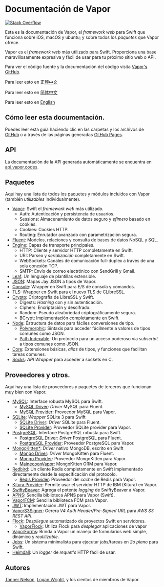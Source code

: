 # Documentación de Vapor 

[![Stack Overflow](https://img.shields.io/stackexchange/stackoverflow/t/vapor.svg)](http://stackoverflow.com/questions/tagged/vapor)

Esta es la documentación de Vapor, el _framework web_ para Swift que funciona sobre iOS, macOS y ubuntu; y sobre todos los _paquetes_ que Vapor ofrece.

Vapor es el _framework web_  más utilizado para Swift. Proporciona una base maravillosamente expresiva y fácil de usar para tu próximo sitio web o API.

Para ver el código fuente y la documentación del código visita [Vapor's GitHub](https://github.com/vapor/vapor).

Para leer esto en [正體中文](https://github.com/vapor/documentation/1.5/README.zh-hant.md)

Para leer esto en [简体中文](https://github.com/vapor/documentation/blob/README.zh-cn.md)

Para leer esto en [English](https://github.com/vapor/documentation/1.5/README.md)

## Cómo leer esta documentación.

Puedes leer esta guía haciendo clic en las carpetas y los archivos de [GitHub](https://github.com/vapor/documentation) o a través de las páginas generadas [GitHub Pages](https://vapor.github.io/documentation/).

## API 

La documentación de la API generada automáticamente se encuentra en [api.vapor.codes](http://api.vapor.codes).

## Paquetes

Aquí hay una lista de todos los paquetes y módulos incluidos con Vapor (también _utilizables_ individualmente).

- [Vapor](https://github.com/vapor/vapor): Swift el _framework web_ más utilizado.
	- Auth: Autenticación y persistencia de usuarios.
	- Sessions: Almacenamiento de datos seguro y _efímero_ basado en cookies.
	- Cookies: Cookies HTTP.
	- Routing: Enrutador avanzado con parametrización segura.
- [Fluent](https://github.com/vapor/fluent): Modelos, relaciones y consulta de bases de datos NoSQL y SQL.
- [Engine](https://github.com/vapor/engine): Capas de transporte principales.
	- HTTP: Cliente y servidor HTTP completamente en Swift.
	- URI:  Parseo y _serialización_ completamente en Swift.
	- WebSockets: Canales de comunicación full-duplex a través de una sola conexión TCP.		
	- SMTP: Envío de correo electrónico con SendGrill y Gmail.
- [Leaf](https://github.com/vapor/leaf): Un lenguaje de plantillas extensible.
- [JSON](https://github.com/vapor/json): Mapas Jay JSON a tipos de Vapor.
- [Console](https://github.com/vapor/console): Wrapper en Swift para E/S de consola y comandos.
- [TLS](https://github.com/vapor/tls): Wrapper en Swift para el nuevo TLS de CLibreSSL.
- [Crypto](https://github.com/vapor/crypto): Criptografía  de LibreSSL y Swift.
	- Digests: _Hashing_ con y sin autenticación.
	- Ciphers: Encriptación y descifrado.
	- Random: Pseudo aleatoriedad criptográficamente segura.
	- BCrypt: Implementación completamente en Swift.
- [Node](https://github.com/vapor/node): Estructura de datos para fáciles conversiones de tipo.
	- [Polymorphic](https://github.com/vapor/polymorphic): Sintaxis para acceder fácilmente a valores de tipos comunes como JSON.
	- [Path Indexable](https://github.com/vapor/path-indexable): Un protocolo para un acceso poderoso via _subscript_ a tipos comunes como JSON.
- [Core](https://github.com/vapor/core): Extensiones básicas, _alias_ de tipos, y funciones que facilitan tareas comunes.
- [Socks](https://github.com/vapor/socks): _API Wrapper_ para acceder a sockets en C.

## Proveedores y otros.

Aquí hay una lista de proveedores y paquetes de terceros que funcionan muy bien con Vapor.

- [MySQL](https://github.com/vapor/mysql): Interface robusta MySQL para Swift.
	- [MySQL Driver](https://github.com/vapor/mysql-driver): _Driver_ MySQL  para Fluent.
	- [MySQL Provider](https://github.com/vapor/mysql-provider): Proveedor MySQL para Vapor.
- [SQLite](https://github.com/vapor/sqlite): _Wrapper_ SQLite 3  para Swift
	- [SQLite Driver](https://github.com/vapor/sqlite-driver): _Driver_ SQLite  para Fluent.
	- [SQLite Provider](https://github.com/vapor/sqlite-provider): Proveedor SQLite provider para Vapor.
- [PostgreSQL](https://github.com/vapor/postgresql): Interface PostgreSQL robusta  para Swift.
	- [PostgreSQL Driver](https://github.com/vapor/postgresql-driver): _Driver_  PostgreSQL para Fluent.
	- [PostgreSQL Provider](https://github.com/vapor/postgresql-provider): Proveedor  PostgreSQL para Vapor.
- [MongoKitten*](https://github.com/OpenKitten/MongoKitten): _Driver_ nativo  MongoDB, escrito en Swift
	- [Mongo Driver](https://github.com/vapor/mongo-driver): _Driver_ MongoKitten para Fluent.
	- [Mongo Provider](https://github.com/vapor/mongo-provider): Proveedor MongoKitten para Vapor.
	- [MainecoonVapor](https://github.com/OpenKitten/MainecoonVapor): MongoKitten ORM para Vapor.
- [Redbird](https://github.com/vapor/redbird): Un cliente Redis completamente en Swift implementado directamente desde la especificación del protocolo.
	- [Redis Provider](https://github.com/vapor/redis-provider): Proveedor del _cache_ de Redis para Vapor.
- [Kitura Provider](https://github.com/vapor/kitura-provider): Permite usar el servidor HTTP de IBM (Kitura) en Vapor.
- [SwiftyBeaver](https://github.com/SwiftyBeaver/SwiftyBeaver-Vapor): Agrega el potente _logging_ de SwiftyBeaver a Vapor.
- [APNS](https://github.com/matthijs2704/vapor-apns): Sencilla biblioteca APNS para Vapor (Swift).
- [VaporFCM](https://github.com/mdab121/vapor-fcm): Sencilla biblioteca FCM para Vapor.
- [JWT](https://github.com/siemensikkema/vapor-jwt): Implementación JWT para Vapor.
- [VaporS3Signer](https://github.com/JustinM1/VaporS3Signer): Gerera _V4 Auth Header/Pre-Signed URL_ para _AWS S3 REST API_.
- [Flock](https://github.com/jakeheis/Flock): _Despliegue_ automatizado de proyectos Swift en servidores.
	- [VaporFlock](https://github.com/jakeheis/VaporFlock): Utiliza Flock para _desplegar_ aplicaciones de vapor
- [VaporForms](https://github.com/bygri/vapor-forms): Brinda a Vapor un manejo de formularios web simple, dinámico y _reutilizable_.
- [Jobs](https://github.com/BrettRToomey/Jobs): Un sistema minimalista para ejecutar _jobs_/tareas en _2o plano_ para Swift.
- [Heimdall](https://github.com/himani93/heimdall): Un _logger_ de _requet's_ HTTP fácil de usar.


## Autores

[Tanner Nelson](mailto:tanner@qutheory.io), [Logan Wright](mailto:logan@qutheory.io), y los cientos de miembros de Vapor.
